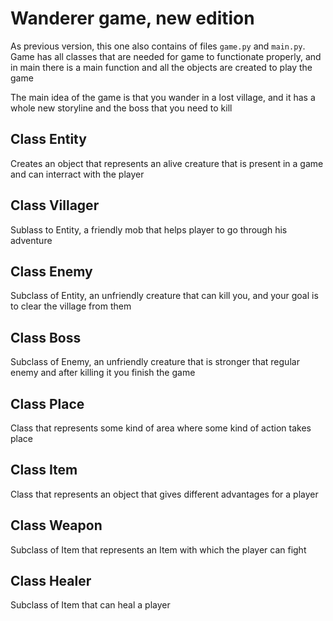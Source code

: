 # Wanderer game, new edition

As previous version, this one also contains of files ```game.py``` and ```main.py```. Game has all classes that are needed for game to functionate properly, and in main there is a main function and all the objects are created to play the game

The main idea of the game is that you wander in a lost village, and it has a whole new storyline and the boss that you need to kill

## Class Entity

Creates an object that represents an alive creature that is present in a game and can interract with the player

## Class Villager

Sublass to Entity, a friendly mob that helps player to go through his adventure

## Class Enemy

Subclass of Entity, an unfriendly creature that can kill you, and your goal is to clear the village from them

## Class Boss

Subclass of Enemy, an  unfriendly creature that is stronger that regular enemy and after killing it you finish the game

## Class Place

Class that represents some kind of area where some kind of action takes place

## Class Item

Class that represents an object that gives different advantages for a player

## Class Weapon

Subclass of Item that represents an Item with which the player can fight

## Class Healer

Subclass of Item that can heal a player
